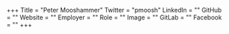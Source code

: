 +++
Title = "Peter Mooshammer"
Twitter = "pmoosh"
LinkedIn = ""
GitHub = ""
Website = ""
Employer = ""
Role = ""
Image = ""
GitLab = ""
Facebook = ""
+++
